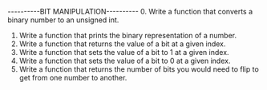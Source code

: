 ----------BIT MANIPULATION----------
0. Write a function that converts a binary number to an unsigned int.
1. Write a function that prints the binary representation of a number.
10. Write a function that returns the value of a bit at a given index.
11. Write a function that sets the value of a bit to 1 at a given index.
100. Write a function that sets the value of a bit to 0 at a given index.
101. Write a function that returns the number of bits you would need to flip to get from one number to another.


